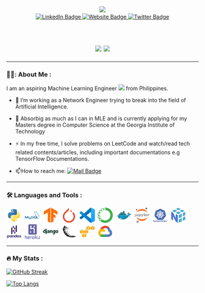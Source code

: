 <div id="header" align="center">
  <img src="https://media.giphy.com/media/v1.Y2lkPTc5MGI3NjExMDI4M2Q1ZDA3YjkyMzVjYTVlNjY0YmRlYTI2YzJmZjRiMjBiZWZhYyZlcD12MV9pbnRlcm5hbF9naWZzX2dpZklkJmN0PXM/vLlpbDafjgHystuJ0a/giphy.gif" width="100"/>
</div>

<div id="badges" align="center">
  <a href="https://www.linkedin.com/in/pintucan-pj/" target="_blank">
    <img src="https://img.shields.io/badge/LinkedIn-blue?style=for-the-badge&logo=linkedin&logoColor=white" alt="LinkedIn Badge"/>
  </a>
  <a href="https://peebs-tech.github.io/" target="_blank">
    <img src="https://img.shields.io/badge/Website-black?style=for-the-badge&logo=website&logoColor=white" alt="Website Badge"/>
  </a>
  <a href="https://twitter.com/PeebsTech" target="_blank">
    <img src="https://img.shields.io/badge/Twitter-blue?style=for-the-badge&logo=twitter&logoColor=white" alt="Twitter Badge"/>
  </a>
</div>

<div id="views" align="center">
<img src="https://komarev.com/ghpvc/?username=Peebs-Tech&style=flat-square&color=blue" alt=""/>
  
<h1>
   <img src="https://media.giphy.com/media/v1.Y2lkPTc5MGI3NjExNGY2NmIwZDIyMDQ4ODEzYmM4NGRhZmUzMDk3MzAwNTk4MjQ2YTkxYiZlcD12MV9pbnRlcm5hbF9naWZzX2dpZklkJmN0PXM/gw46FwBSQjegD63gko/giphy.gif" width="200px"/>
  <img src="https://media.giphy.com/media/v1.Y2lkPTc5MGI3NjExODRiOWZjOGQ1MDAyMGNhMmQ3M2QyNjgyYzM4M2Y2OGYxZWNmMGRlYiZlcD12MV9pbnRlcm5hbF9naWZzX2dpZklkJmN0PXM/3ohhwHvPLMmuemxTW0/giphy.gif" width="200px"/>
</h1>
</div>


---

### :astronaut:: About Me :
I am an aspiring Machine Learning Engineer <img src="https://media.giphy.com/media/WUlplcMpOCEmTGBtBW/giphy.gif" width="30"> from Philippines.
- :telescope: I’m working as a Network Engineer trying to break into the field of Artificial Intelligence.

- :seedling: Absorbig as much as I can in MLE and is currently applying for my Masters degree in Computer Science at the Georgia Institute of Technology

- :zap: In my free time, I solve problems on LeetCode and watch/read tech related contents/articles, including important documentations e.g TensorFlow Documentations.

- :mailbox:How to reach me: [![Mail Badge](https://img.shields.io/badge/-Mail-black?style=flat&logo=Gmail&logoColor=white)](mailto:kinpintucan@gmail.com) 



---

### :hammer_and_wrench: Languages and Tools :
<div>
    <img src="https://github.com/devicons/devicon/blob/master/icons/python/python-original.svg" title="Python" alt="Python" width="40" height="40"/>&nbsp;
  <img src="https://github.com/devicons/devicon/blob/master/icons/mysql/mysql-plain-wordmark.svg" title="MySQL" alt="MySQL" width="40" height="40"/>&nbsp;
  <img src="https://github.com/devicons/devicon/blob/master/icons/tensorflow/tensorflow-original.svg" title="TensorFlow" alt="tf" width="40" height="40"/>&nbsp;
  <img src="https://github.com/devicons/devicon/blob/master/icons/pytorch/pytorch-original.svg" title="Pytorch" alt="torch" width="40" height="40"/>&nbsp;
  <img src="https://github.com/devicons/devicon/blob/master/icons/vscode/vscode-original.svg" title="VSCode" alt="VSCode" width="40" height="40"/>&nbsp;
  <img src="https://github.com/devicons/devicon/blob/master/icons/anaconda/anaconda-original.svg" title="Anaconda" alt="Anaconda" width="40" height="40"/>&nbsp;
  <img src="https://github.com/devicons/devicon/blob/master/icons/docker/docker-original.svg" title="Docker" alt="Docker" width="40" height="40"/>&nbsp;
  <img src="https://github.com/devicons/devicon/blob/master/icons/jupyter/jupyter-original-wordmark.svg" title="Jupyter" alt="Jupyter" width="40" height="40"/>&nbsp;
  <img src="https://github.com/devicons/devicon/blob/master/icons/kubernetes/kubernetes-plain-wordmark.svg" title="Kubernetes" alt="K8" width="40" height="40"/>&nbsp;
   <img src="https://github.com/devicons/devicon/blob/master/icons/numpy/numpy-original.svg" title="Numpy" alt="np" width="40" height="40"/>&nbsp;
  <img src="https://github.com/devicons/devicon/blob/master/icons/pandas/pandas-original-wordmark.svg" title="Pandas" alt="pd" width="40" height="40"/>&nbsp;
  <img src="https://github.com/devicons/devicon/blob/master/icons/heroku/heroku-plain-wordmark.svg" title="Heroku" alt="Heroku" width="40" height="40"/>&nbsp;
  <img src="https://github.com/devicons/devicon/blob/master/icons/django/django-plain-wordmark.svg" title="Django" alt="Django" width="40" height="40"/>&nbsp;
  <img src="https://github.com/devicons/devicon/blob/master/icons/flask/flask-original.svg" title="Flask" alt="Flask" width="40" height="40" style="color: #FFF;" />&nbsp;
  <img src="https://github.com/devicons/devicon/blob/master/icons/amazonwebservices/amazonwebservices-original.svg" title="AWS" alt="AWS" width="40" height="40" />&nbsp;
  <img src="https://github.com/devicons/devicon/blob/master/icons/googlecloud/googlecloud-original.svg" title="Google" alt="Google" width="40" height="40" />&nbsp;
</div>

---

### :fire: My Stats :
[![GitHub Streak](https://github-readme-streak-stats.herokuapp.com?user=Peebs-Tech&card_width=600)](https://git.io/streak-stats)

[![Top Langs](https://github-readme-stats.vercel.app/api/top-langs/?username=Peebs-Tech&layout=compact&theme=vision-friendly-dark)](https://github.com/anuraghazra/github-readme-stats)
